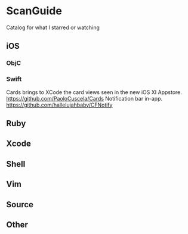 # ScanGuide
Catalog for what I starred or watching
## iOS

  ### ObjC

  ### Swift
  Cards brings to XCode the card views seen in the new iOS XI Appstore. https://github.com/PaoloCuscela/Cards
  Notification bar in-app. https://github.com/hallelujahbaby/CFNotify
## Ruby

## Xcode

## Shell

## Vim

## Source

## Other
